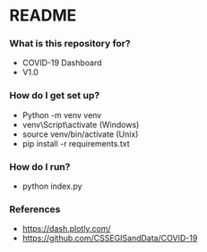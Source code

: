 # README #

### What is this repository for? ###

* COVID-19 Dashboard
* V1.0

### How do I get set up? ###

* Python -m venv venv
* venv\Script\activate (Windows)
* source venv/bin/activate (Unix)
* pip install -r requirements.txt

### How do I run? ###

* python index.py

### References ###

* https://dash.plotly.com/
* https://github.com/CSSEGISandData/COVID-19
